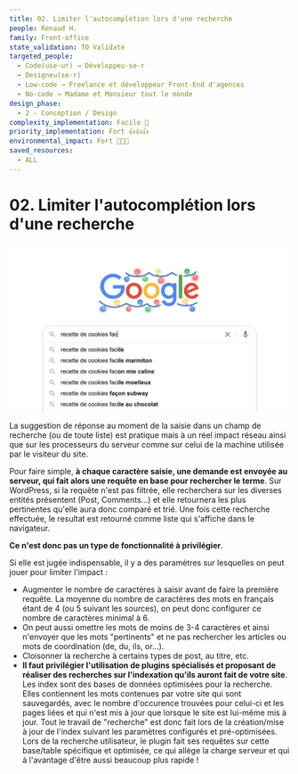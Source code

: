 ```yaml
---
title: 02. Limiter l'autocomplétion lors d'une recherche
people: Renaud H.
family: Front-office
state_validation: TO Validate
targeted_people:
  - Code(use·ur) → Développeu·se·r
  - Designeu(se·r)
  - Low-code → Freelance et développeur Front-End d'agences
  - No-code → Madame et Monsieur tout le monde
design_phase:
  - 2 - Conception / Design
complexity_implementation: Facile 🐣
priority_implementation: Fort 👍👍👍
environmental_impact: Fort 🌱🌱🌱
saved_resources:
  - ALL
---
```


# 02. Limiter l'autocomplétion lors d'une recherche

![Capture d’écran 2021-12-13 à 09.26.06.png](./media_02.%20Limiter%20l'autocompl%C3%A9tion%20lors%20d'une%20recherche/Capture%20d%E2%80%99%C3%A9cran%202021-12-13%20%C3%A0%2009.26.06.png)

La suggestion de réponse au moment de la saisie dans un champ de recherche (ou de toute liste) est pratique mais à un réel impact réseau ainsi que sur les processeurs du serveur comme sur celui de la machine utilisée par le visiteur du site.

Pour faire simple, **à chaque caractère saisie, une demande est envoyée au serveur, qui fait alors une requête en base pour rechercher le terme**. Sur WordPress, si la requête n'est pas filtrée, elle recherchera sur les diverses entités présentent (Post, Comments...) et elle retournera les plus pertinentes qu'elle aura donc comparé et trié. Une fois cette recherche effectuée, le resultat est retourné comme liste qui s'affiche dans le navigateur.

**Ce n'est donc pas un type de fonctionnalité à privilégier**.

Si elle est jugée indispensable, il y a des paramètres sur lesquelles on peut jouer pour limiter l'impact :

- Augmenter le nombre de caractères à saisir avant de faire la première requête. La moyenne du nombre de caractères des mots en français étant de 4 (ou 5 suivant les sources), on peut donc configurer ce nombre de caractères minimal à 6.
- On peut aussi omettre les mots de moins de 3-4 caractères et ainsi n'envoyer que les mots "pertinents" et ne pas rechercher les articles ou mots de coordination (de, du, ils, or...).
- Cloisonner la recherche à certains types de post, au titre, etc.
- **Il faut privilégier l'utilisation de plugins spécialisés et proposant de réaliser des recherches sur l'indexation qu'ils auront fait de votre site**. Les index sont des bases de données optimisées pour la recherche. Elles contiennent les mots contenues par votre site qui sont sauvegardés, avec le nombre d'occurence trouvées pour celui-ci et les pages liées et qui n'est mis à jour que lorsque le site est lui-même mis à jour. Tout le travail de "recherche" est donc fait lors de la création/mise à jour de l'index suivant les paramètres configurés et pré-optimisées. Lors de la recherche utilisateur, le plugin fait ses requêtes sur cette base/table spécifique et optimisée, ce qui allège la charge serveur et qui à l'avantage d'être aussi beaucoup plus rapide !
